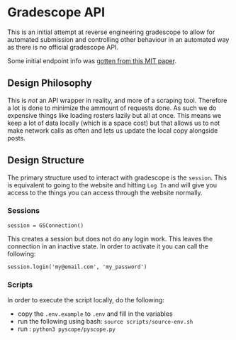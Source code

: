 # Gradescope API
This is an initial attempt at reverse engineering gradescope to allow for automated submission and controlling other
behaviour in an automated way as there is no official gradescope API.

Some initial endpoint info was [gotten from this MIT paper](https://courses.csail.mit.edu/6.857/2016/files/20.pdf).

## Design Philosophy
This is _not_ an API wrapper in reality, and more of a scraping tool. Therefore a lot is done to minimize the 
ammount of requests done. As such we do expensive things like loading rosters lazily but all at once. This means
we keep a lot of data locally (which is a space cost) but that allows us to not make network calls as often and lets
us update the local copy alongside posts.

## Design Structure
The primary structure used to interact with gradescope is the `session`. This is equivalent to going to the website
and hitting `Log In` and will give you access to the things you can access through the website normally.

### Sessions
```
session = GSConnection()
```
This creates a session but does not do any login work. This leaves the connection in an inactive state. In order
to activate it you can call the following:
```
session.login('my@email.com', 'my_password')
```

### Scripts

In order to execute the script locally, do the following:

- copy the `.env.example` to `.env` and fill in the variables
- run the following using bash: `source scripts/source-env.sh`
- run : `python3 pyscope/pyscope.py`